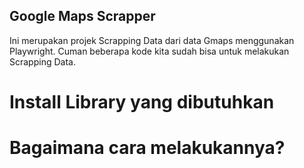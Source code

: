 ## Google Maps Scrapper

Ini merupakan projek Scrapping Data dari data Gmaps menggunakan Playwright.
Cuman beberapa kode kita sudah bisa untuk melakukan Scrapping Data.

# Install Library yang dibutuhkan


# Bagaimana cara melakukannya?

